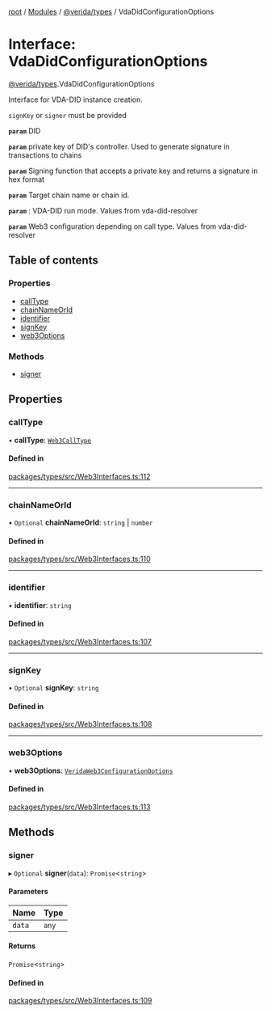 [root](../README.md) / [Modules](../modules.md) / [@verida/types](../modules/verida_types.md) / VdaDidConfigurationOptions

# Interface: VdaDidConfigurationOptions

[@verida/types](../modules/verida_types.md).VdaDidConfigurationOptions

Interface for VDA-DID instance creation.

`signKey` or `signer` must be provided

**`param`** DID

**`param`** private key of DID's controller. Used to generate signature in transactions to chains

**`param`** Signing function that accepts a private key and returns a signature in hex format

**`param`** Target chain name or chain id.

**`param`** : VDA-DID run mode. Values from vda-did-resolver

**`param`** Web3 configuration depending on call type. Values from vda-did-resolver

## Table of contents

### Properties

- [callType](verida_types.VdaDidConfigurationOptions.md#calltype)
- [chainNameOrId](verida_types.VdaDidConfigurationOptions.md#chainnameorid)
- [identifier](verida_types.VdaDidConfigurationOptions.md#identifier)
- [signKey](verida_types.VdaDidConfigurationOptions.md#signkey)
- [web3Options](verida_types.VdaDidConfigurationOptions.md#web3options)

### Methods

- [signer](verida_types.VdaDidConfigurationOptions.md#signer)

## Properties

### callType

• **callType**: [`Web3CallType`](../modules/verida_types.md#web3calltype)

#### Defined in

[packages/types/src/Web3Interfaces.ts:112](https://github.com/verida/verida-js/blob/a690f60/packages/types/src/Web3Interfaces.ts#L112)

___

### chainNameOrId

• `Optional` **chainNameOrId**: `string` \| `number`

#### Defined in

[packages/types/src/Web3Interfaces.ts:110](https://github.com/verida/verida-js/blob/a690f60/packages/types/src/Web3Interfaces.ts#L110)

___

### identifier

• **identifier**: `string`

#### Defined in

[packages/types/src/Web3Interfaces.ts:107](https://github.com/verida/verida-js/blob/a690f60/packages/types/src/Web3Interfaces.ts#L107)

___

### signKey

• `Optional` **signKey**: `string`

#### Defined in

[packages/types/src/Web3Interfaces.ts:108](https://github.com/verida/verida-js/blob/a690f60/packages/types/src/Web3Interfaces.ts#L108)

___

### web3Options

• **web3Options**: [`VeridaWeb3ConfigurationOptions`](../modules/verida_types.md#veridaweb3configurationoptions)

#### Defined in

[packages/types/src/Web3Interfaces.ts:113](https://github.com/verida/verida-js/blob/a690f60/packages/types/src/Web3Interfaces.ts#L113)

## Methods

### signer

▸ `Optional` **signer**(`data`): `Promise`<`string`\>

#### Parameters

| Name | Type |
| :------ | :------ |
| `data` | `any` |

#### Returns

`Promise`<`string`\>

#### Defined in

[packages/types/src/Web3Interfaces.ts:109](https://github.com/verida/verida-js/blob/a690f60/packages/types/src/Web3Interfaces.ts#L109)
